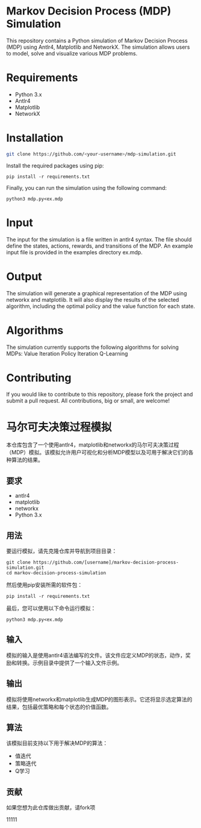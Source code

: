 <!-- English Version -->

# Markov Decision Process (MDP) Simulation

This repository contains a Python simulation of Markov Decision Process (MDP) using Antlr4, Matplotlib and NetworkX. The simulation allows users to model, solve and visualize various MDP problems.

# Requirements
- Python 3.x
- Antlr4
- Matplotlib
- NetworkX

# Installation
```bash
git clone https://github.com/<your-username>/mdp-simulation.git


```

Install the required packages using pip:

```
pip install -r requirements.txt
```

Finally, you can run the simulation using the following command:

```
python3 mdp.py<ex.mdp
```



# Input
The input for the simulation is a file written in antlr4 syntax. The file should define the states, actions, rewards, and transitions of the MDP. An example input file is provided in the examples directory ex.mdp.

# Output
The simulation will generate a graphical representation of the MDP using networkx and matplotlib. It will also display the results of the selected algorithm, including the optimal policy and the value function for each state.

# Algorithms
The simulation currently supports the following algorithms for solving MDPs:
Value Iteration
Policy Iteration
Q-Learning

# Contributing
If you would like to contribute to this repository, please fork the project and submit a pull request. All contributions, big or small, are welcome!

<!-- Chinese Version -->
# 马尔可夫决策过程模拟

本仓库包含了一个使用antlr4，matplotlib和networkx的马尔可夫决策过程（MDP）模拟。该模拟允许用户可视化和分析MDP模型以及可用于解决它们的各种算法的结果。

## 要求

- antlr4
- matplotlib
- networkx
- Python 3.x

## 用法

要运行模拟，请先克隆仓库并导航到项目目录：

```
git clone https://github.com/[username]/markov-decision-process-simulation.git
cd markov-decision-process-simulation
```

然后使用pip安装所需的软件包：

```
pip install -r requirements.txt
```

最后，您可以使用以下命令运行模拟：

```
python3 mdp.py<ex.mdp
```

## 输入

模拟的输入是使用antlr4语法编写的文件。该文件应定义MDP的状态，动作，奖励和转换。示例目录中提供了一个输入文件示例。

## 输出

模拟将使用networkx和matplotlib生成MDP的图形表示。它还将显示选定算法的结果，包括最优策略和每个状态的价值函数。

## 算法

该模拟目前支持以下用于解决MDP的算法：

- 值迭代
- 策略迭代
- Q学习

## 贡献

如果您想为此仓库做出贡献，请fork项

11111